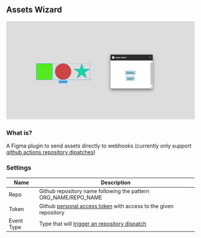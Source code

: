 ## Assets Wizard
![cover](./.github/assets/cover.png)

### What is? 

A Figma plugin to send assets directly to webhooks (currently only support [github actions repository dipatches](https://docs.github.com/en/actions/using-workflows/events-that-trigger-workflows#repository_dispatch))

### Settings

|Name | Description |
|-----|-------------|
|Repo | Github repository name following the pattern ORG_NAME/REPO_NAME |
|Token| Github [personal access token](https://github.com/settings/tokens) with access to the given repository|
|Event Type | Type that will [trigger an repository dispatch](https://docs.github.com/en/actions/using-workflows/events-that-trigger-workflows#repository_dispatch) |
